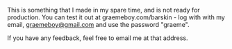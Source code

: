 This is something that I made in my spare time, and is not ready for production. You can test it out at graemeboy.com/barskin - log with with my email, graemeboy@gmail.com and use the password "graeme".

If you have any feedback, feel free to email me at that address.